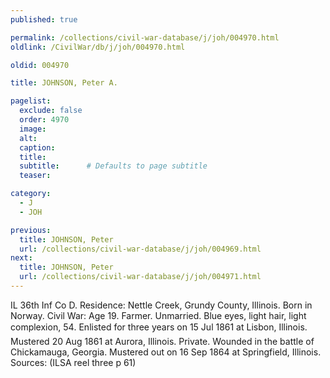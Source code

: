 ```yaml
---
published: true

permalink: /collections/civil-war-database/j/joh/004970.html
oldlink: /CivilWar/db/j/joh/004970.html

oldid: 004970

title: JOHNSON, Peter A.

pagelist:
  exclude: false
  order: 4970
  image: 
  alt:
  caption:
  title:
  subtitle:      # Defaults to page subtitle
  teaser:

category: 
  - J 
  - JOH

previous:
  title: JOHNSON, Peter
  url: /collections/civil-war-database/j/joh/004969.html  
next:
  title: JOHNSON, Peter
  url: /collections/civil-war-database/j/joh/004971.html   
---
```

IL 36th Inf Co D. Residence: Nettle Creek, Grundy County, Illinois. Born in Norway. Civil War: Age 19. Farmer. Unmarried. Blue eyes, light hair, light complexion, 5&#146;4&#148;. Enlisted for three years on 15 Jul 1861 at Lisbon, Illinois. Mustered 20 Aug 1861 at Aurora, Illinois. Private. Wounded in the battle of Chickamauga, Georgia. Mustered out on 16 Sep 1864 at Springfield, Illinois. Sources: (ILSA reel three p 61)